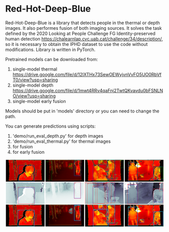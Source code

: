 # Red-Hot-Deep-Blue

Red-Hot-Deep-Blue is a library that detects people in the thermal or depth images. It also performes fusion of both imaging sources.
It solves the task defined by the 2020 Looking at People Challenge FG Identity-preserved human detection  https://chalearnlap.cvc.uab.cat/challenge/34/description/,
so it is necessary to obtain the IPHD dataset to use the code without modifications. Library is written in PyTorch.


Pretrained models can be downloaded from:
1. single-model thermal https://drive.google.com/file/d/12lXTHx73SewOEWyjvnVvFO5UO0RbVfT0/view?usp=sharing
2. single-model depth https://drive.google.com/file/d/1mwt4RRv4qaFnj2TwtQKvavdu0bFSNLNO/view?usp=sharing
3. single-model early fusion

Models should be put in 'models' directory or you can need to change the path.

You can generate predictions using scripts:
1. 'demo/run_eval_depth.py' for depth images
2. 'demo/run_eval_thermal.py' for thermal images
3. for fusion
4. for early fusion

![Results](images/results3.png)
